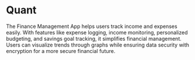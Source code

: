 # Quant
The Finance Management App helps users track income and expenses easily. With features like expense logging, income monitoring, personalized budgeting, and savings goal tracking, it simplifies financial management. Users can visualize trends through graphs while ensuring data security with encryption for a more secure financial future.
